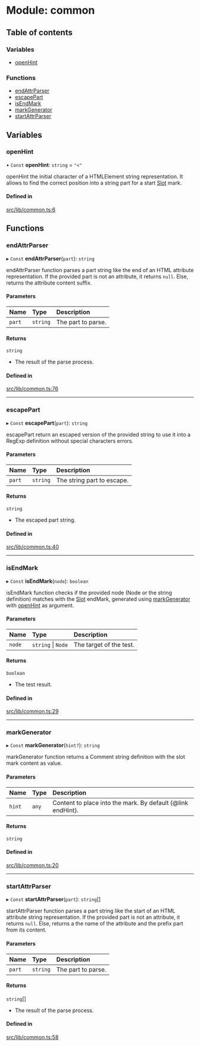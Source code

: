 # Module: common

## Table of contents

### Variables

- [openHint](common.md#openhint)

### Functions

- [endAttrParser](common.md#endattrparser)
- [escapePart](common.md#escapepart)
- [isEndMark](common.md#isendmark)
- [markGenerator](common.md#markgenerator)
- [startAttrParser](common.md#startattrparser)

## Variables

### openHint

• `Const` **openHint**: `string` = `"<"`

openHint the initial character of a HTMLElement string
representation. It allows to find the correct position into a string part for
a start [Slot](../classes/slot.Slot.md) mark.

#### Defined in

[src/lib/common.ts:6](https://github.com/elementumjs/template/blob/ef55a53/src/lib/common.ts#L6)

## Functions

### endAttrParser

▸ `Const` **endAttrParser**(`part`): `string`

endAttrParser function parses a part string like the end of an HTML attribute
representation. If the provided part is not an attribute, it returns `null`.
Else, returns the attribute content suffix.

#### Parameters

| Name | Type | Description |
| :------ | :------ | :------ |
| `part` | `string` | The part to parse. |

#### Returns

`string`

- The result of the parse process.

#### Defined in

[src/lib/common.ts:76](https://github.com/elementumjs/template/blob/ef55a53/src/lib/common.ts#L76)

___

### escapePart

▸ `Const` **escapePart**(`part`): `string`

escapePart return an escaped version of the provided string to use it into a
RegExp definition without special characters errors.

#### Parameters

| Name | Type | Description |
| :------ | :------ | :------ |
| `part` | `string` | The string part to escape. |

#### Returns

`string`

- The escaped part string.

#### Defined in

[src/lib/common.ts:40](https://github.com/elementumjs/template/blob/ef55a53/src/lib/common.ts#L40)

___

### isEndMark

▸ `Const` **isEndMark**(`node`): `boolean`

isEndMark function checks if the provided node (Node or the string
definition) matches with the [Slot](../classes/slot.Slot.md) endMark, generated using
[markGenerator](common.md#markgenerator) with [openHint](common.md#openhint) as argument.

#### Parameters

| Name | Type | Description |
| :------ | :------ | :------ |
| `node` | `string` \| `Node` | The target of the test. |

#### Returns

`boolean`

- The test result.

#### Defined in

[src/lib/common.ts:29](https://github.com/elementumjs/template/blob/ef55a53/src/lib/common.ts#L29)

___

### markGenerator

▸ `Const` **markGenerator**(`hint?`): `string`

markGenerator function returns a Comment string definition
with the slot mark content as value.

#### Parameters

| Name | Type | Description |
| :------ | :------ | :------ |
| `hint` | `any` | Content to place into the mark. By default {@link endHint}. |

#### Returns

`string`

#### Defined in

[src/lib/common.ts:20](https://github.com/elementumjs/template/blob/ef55a53/src/lib/common.ts#L20)

___

### startAttrParser

▸ `Const` **startAttrParser**(`part`): `string`[]

startAttrParser function parses a part string like the start of an HTML
attribute string representation. If the provided part is not an attribute,
it returns `null`. Else, returns a the name of the attribute and the prefix
part from its content.

#### Parameters

| Name | Type | Description |
| :------ | :------ | :------ |
| `part` | `string` | The part to parse. |

#### Returns

`string`[]

- The result of the parse process.

#### Defined in

[src/lib/common.ts:58](https://github.com/elementumjs/template/blob/ef55a53/src/lib/common.ts#L58)
